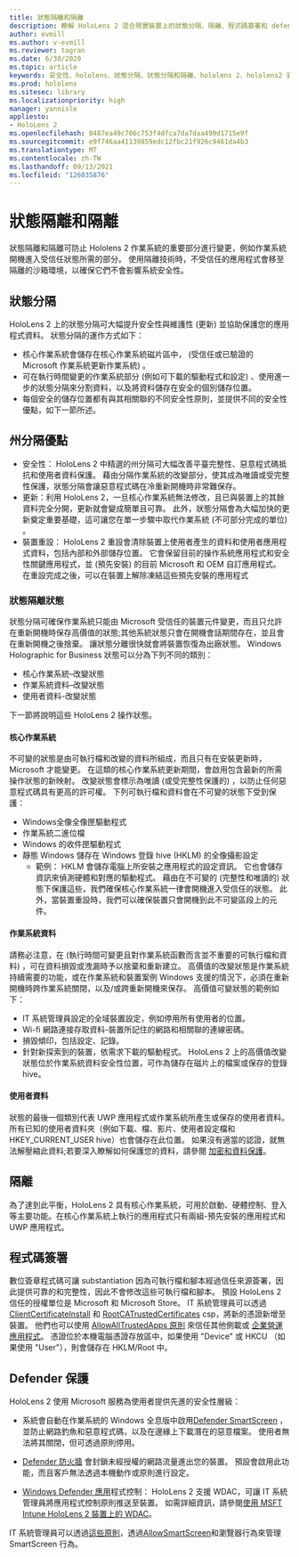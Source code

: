```yaml
---
title: 狀態隔離和隔離
description: 瞭解 HoloLens 2 混合現實裝置上的狀態分隔、隔離、程式碼簽署和 defender 應用程式。
author: evmill
ms.author: v-evmill
ms.reviewer: tagran
ms.date: 6/30/2020
ms.topic: article
keywords: 安全性、hololens、狀態分隔、狀態分隔和隔離、hololens 2、hololens2 安全性、安全性總覽、安全性架構、架構、hololens 2 架構
ms.prod: hololens
ms.sitesec: library
ms.localizationpriority: high
manager: yannisle
appliesto:
- HoloLens 2
ms.openlocfilehash: 0487ea49c706c753f4dfca7da7daa499d1715e9f
ms.sourcegitcommit: e9f746aa41139859edc12fbc21f926c9461da4b3
ms.translationtype: MT
ms.contentlocale: zh-TW
ms.lasthandoff: 09/13/2021
ms.locfileid: "126035876"
---
```

# <a name="state-separation-and-isolation"></a>狀態隔離和隔離

狀態隔離和隔離可防止 Hololens 2 作業系統的重要部分進行變更，例如作業系統開機進入受信任狀態所需的部分。 使用隔離技術時，不受信任的應用程式會移至隔離的沙箱環境，以確保它們不會影響系統安全性。

## <a name="state-separation"></a>狀態分隔

HoloLens 2 上的狀態分隔可大幅提升安全性與維護性 (更新) 並協助保護您的應用程式資料。  狀態分隔的運作方式如下：
  * 核心作業系統會儲存在核心作業系統磁片區中， (受信任或已驗證的 Microsoft 作業系統更新作業系統) 。
  * 可在執行時間變更的作業系統部分 (例如可下載的驅動程式和設定) 、使用進一步的狀態分隔來分割資料，以及將資料儲存在安全的個別儲存位置。
  * 每個安全的儲存位置都有與其相關聯的不同安全性原則，並提供不同的安全性優點，如下一節所述。

## <a name="state-separation-benefits"></a>州分隔優點

  * 安全性： HoloLens 2 中精選的州分隔可大幅改善平臺完整性、惡意程式碼抵抗和使用者資料保護。 藉由分隔作業系統的改變部分，使其成為唯讀或受完整性保護，狀態分隔會讓惡意程式碼在冷重新開機時非常難保存。 
  * 更新：利用 HoloLens 2，一旦核心作業系統無法修改，且已與裝置上的其餘資料完全分開，更新就會變成簡單且可靠。  此外，狀態分隔會為大幅加快的更新奠定重要基礎，這可讓您在單一步驟中取代作業系統 (不可部分完成的單位) 。
  * 裝置重設： HoloLens 2 重設會清除裝置上使用者產生的資料和使用者應用程式資料，包括內部和外部儲存位置。 它會保留目前的操作系統應用程式和安全性關鍵應用程式，並 (預先安裝) 的目前 Microsoft 和 OEM 自訂應用程式。 在重設完成之後，可以在裝置上解除凍結這些預先安裝的應用程式

### <a name="state-separation-states"></a>狀態隔離狀態

狀態分隔可確保作業系統只能由 Microsoft 受信任的裝置元件變更，而且只允許在重新開機時保存高價值的狀態;其他系統狀態只會在開機會話期間存在，並且會在重新開機之後捨棄。 讓狀態分離很快就會將裝置恢復為出廠狀態。 Windows Holographic for Business 狀態可以分為下列不同的類別：
  * 核心作業系統–改變狀態
  * 作業系統資料–改變狀態 
  * 使用者資料-改變狀態

下一節將說明這些 HoloLens 2 操作狀態。

#### <a name="core-operating-system"></a>核心作業系統

不可變的狀態是由可執行檔和改變的資料所組成，而且只有在安裝更新時，Microsoft 才能變更。 在這類的核心作業系統更新期間，會啟用包含最新的所需操作狀態的新映射。
改變狀態會標示為唯讀 (或受完整性保護的) ，以防止任何惡意程式碼具有更高的許可權。 下列可執行檔和資料會在不可變的狀態下受到保護：
  * Windows全像全像匣驅動程式
  * 作業系統二進位檔
  * Windows 的收件匣驅動程式
  * 靜態 Windows 儲存在 Windows 登錄 hive (HKLM) 的全像攝影設定
    * 範例： HKLM 會儲存電腦上所安裝之應用程式的設定資訊。 它也會儲存資訊來偵測硬體和對應的驅動程式。
藉由在不可變的 (完整性和唯讀的) 狀態下保護這些，我們確保核心作業系統一律會開機進入受信任的狀態。 此外，當裝置重設時，我們可以確保裝置只會開機到此不可變區段上的元件。 

#### <a name="operating-system-data"></a>作業系統資料 

請務必注意，在 (執行時間可變更且對作業系統函數而言並不重要的可執行檔和資料) ，可在資料損毀或洩漏時予以捨棄和重新建立。 高價值的改變狀態是作業系統持續需要的功能，或在作業系統和裝置案例 Windows 支援的情況下，必須在重新開機時跨作業系統關閉，以及/或跨重新開機來保存。 高價值可變狀態的範例如下：
  * IT 系統管理員設定的全域裝置設定，例如停用所有使用者的位置。
  * Wi-fi 網路連接存取資料-裝置所記住的網路和相關聯的連線密碼。
  * 損毀傾印，包括設定、記錄。
  * 針對新探索到的裝置，依需求下載的驅動程式。
HoloLens 2 上的高價值改變狀態位於作業系統資料安全性位置，可作為儲存在磁片上的檔案或保存的登錄 hive。

#### <a name="user-data"></a>使用者資料

狀態的最後一個類別代表 UWP 應用程式或作業系統所產生或保存的使用者資料。 所有已知的使用者資料夾（例如下載、檔、影片、使用者設定檔和 HKEY_CURRENT_USER hive）也會儲存在此位置。 如果沒有適當的認證，就無法解壓縮此資料;若要深入瞭解如何保護您的資料，請參閱 [加密和資料保護](security-encryption-data-protection.md)。

##  <a name="isolation"></a>隔離

為了達到此平衡，HoloLens 2 具有核心作業系統，可用於啟動、硬體控制、登入等主要功能。在核心作業系統上執行的應用程式只有兩組-預先安裝的應用程式和 UWP 應用程式。

## <a name="code-signing"></a>程式碼簽署

數位簽章程式碼可讓 substantiation 因為可執行檔和腳本經過信任來源簽署，因此提供可靠的和完整性，因此不會修改這些可執行檔和腳本。 預設 HoloLens 2 信任的授權單位是 Microsoft 和 Microsoft Store。 IT 系統管理員可以透過 [ClientCertificateInstall](/windows/client-management/mdm/clientcertificateinstall-csp) 和 [RootCATrustedCertificates](/windows/client-management/mdm/rootcacertificates-csp) csp，將新的憑證新增至裝置。 他們也可以使用 [AllowAllTrustedApps 原則](/windows/client-management/mdm/policy-csp-applicationmanagement#applicationmanagement-allowalltrustedapps) 來信任其他側載或 [企業營運應用程式](/intune/apps/lob-apps-windows)。 憑證位於本機電腦憑證存放區中，如果使用 "Device" 或 HKCU （如果使用 "User"），則會儲存在 HKLM/Root 中。

## <a name="defender-protections"></a>Defender 保護
HoloLens 2 使用 Microsoft 服務為使用者提供先進的安全性層級：

* 系統會自動在作業系統的 Windows 全息版中啟用[Defender SmartScreen](/windows/security/threat-protection/microsoft-defender-smartscreen/microsoft-defender-smartscreen-overview) ，並防止網路釣魚和惡意程式碼，以及在邊緣上下載潛在的惡意檔案。 使用者無法將其關閉，但可透過原則停用。

* [Defender 防火牆](/windows/security/threat-protection/windows-firewall/windows-firewall-with-advanced-security) 會封鎖未經授權的網路流量進出您的裝置。 預設會啟用此功能，而且客戶無法透過本機動作或原則進行設定。 

* [Windows Defender 應用](/windows/security/threat-protection/windows-defender-application-control/wdac-and-applocker-overview)程式控制： HoloLens 2 支援 WDAC，可讓 IT 系統管理員將應用程式控制原則推送至裝置。 如需詳細資訊，請參閱[使用 MSFT Intune HoloLens 2 裝置上的 WDAC](/mem/intune/configuration/custom-profile-hololens)。 

IT 系統管理員可以透過[這些原則](/windows/client-management/mdm/policy-csps-supported-by-hololens2)，透過[AllowSmartScreen](/windows/client-management/mdm/policy-csp-browser#browser-allowsmartscreen)和瀏覽器行為來管理 SmartScreen 行為。 

